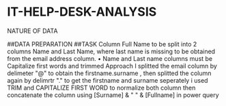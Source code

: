 # IT-HELP-DESK-ANALYSIS
NATURE OF DATA 

##DATA PREPARATION 
##TASK 
 Column Full Name to be split into 2 columns Name and Last Name, where last 
name is missing to be obtained from the email address column.
• Name and Last name columns must be Capitalize first words and trimmed
Approach 
I splitted the email column by delimeter "@" to obtain the firstname.surname , then splitted the column again by delimrtr "." to get the firstname and surname seperately 
i used TRIM and CAPITALIZE FIRST WORD to normalize both column then concatenate the column using [Surname] & " " & [Fullname] in power query 

